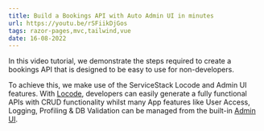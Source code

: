 ```yaml
---
title: Build a Bookings API with Auto Admin UI in minutes
url: https://youtu.be/rSFiikDjGos
tags: razor-pages,mvc,tailwind,vue
date: 16-08-2022
---
```


In this video tutorial, we demonstrate the steps required to create a bookings API that is designed to be easy to use for non-developers. 

To achieve this, we make use of the ServiceStack Locode and Admin UI features.
With [Locode](/auto-ui#locode), developers can easily generate a fully functional APIs with CRUD functionality 
whilst many App features like User Access, Logging, Profiling & DB Validation can be managed from the built-in [Admin UI](/auto-ui#admin).
